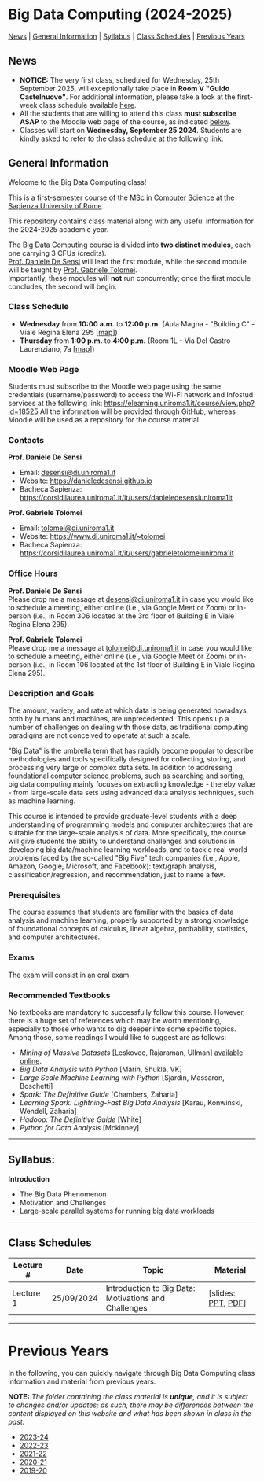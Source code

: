 # Big Data Computing (2024-2025)

[News](#News) | [General Information](#General-Information) | [Syllabus](#Syllabus) | [Class Schedules](#Class-Schedules) | [Previous Years](#Previous-Years)

## News
<!--
- **September 2024 Exam Session**<br/>
Registrations for the September 2024 exam session are open on Infostud (id **936604**). The exam will take place on **Wednesday, September 11**.
- **June and July 2024 Exam Sessions**<br/>
Registrations for the June and July 2024 exam sessions are open on Infostud. There are **four** distinct dates you can pick from:
    - June 5 (id **931880**)
    - June 26 (id **931881**)
    - July 10 (id **931882**)
    - July 17 (id **931883**)
- **April Exam Session (_Extraordinary_)**<br/>
Registrations for the April 2024 extraordinary exam sessions are open on Infostud. At the moment, there is **one single** date you can pick from:
    - April 10 (id **923701**)<br>
Please refer to the guidelines illustrated in the [course catalog website](https://corsidilaurea.uniroma1.it/en/corso/2023/29932/programmazione) to submit your participation request on time. Further details on how to attend this session will be provided in the upcoming weeks. 
- **February 14, 2024 Exam Session**: The seminar session is scheduled for **Wednesday, February 14, 2024**, and will be held in Room S1 (Floor -1) in Building E, Viale Regina Elena 295, starting at **9:00 a.m.** For those unable to attend in person, remote participation is available via the following Zoom link: https://uniroma1.zoom.us/my/desensi
- **February 7, 2024 Exam Session**: The seminar session is scheduled for **Wednesday, February 7, 2024**, and will be held in Room T1 in Building E, Viale Regina Elena 295, starting at **9:00 a.m.** For those unable to attend in person, remote participation is available via the following Zoom link: https://uniroma1.zoom.us/my/desensi
- **January 31, 2024 Exam Session**: The seminar session is scheduled for **Wednesday, January 31, 2024**, and will be held in Room T1 in Building E, Viale Regina Elena 295, starting at **11:00 a.m.** For those unable to attend in person, remote participation is available via the following Zoom link: https://uniroma1.zoom.us/my/desensi
- **January 22, 2024 Exam Session**: The seminar session is scheduled for **Monday, January 22, 2024**, and will be held in "Sala riunioni" (Room 305, 3rd Floor) in Building E, Viale Regina Elena 295, starting at **9:30 a.m.** For those unable to attend in person, remote participation is available via the following Zoom link: https://uniroma1.zoom.us/my/desensi
- **January and February 2024 Exam Sessions**<br/>
Registrations for the January and February 2024 exam sessions are open on Infostud. There are **four** distinct dates you can pick from:
    - January 22 (id **914699**)
    - January 31 (id **914701**)
    - February 7 (id **914702**)
    - February 14 (id **914703**)
- **ANNOUNCEMENT:** There will be **no class on Wednesday, December 6**, due to the [IT Meeting event](https://itmeeting.wordpress.com/), which you are all welcome to join.
-->
- **NOTICE:** The very first class, scheduled for Wednesday, 25th September 2025, will exceptionally take place in **Room V "Guido Castelnuovo"**. For additional information, please take a look at the first-week class schedule available [here](https://drive.google.com/file/d/1SYIh2SoqqPbAsrL2eYCUtJ4FNErIVaLo/view).
- All the students that are willing to attend this class **must subscribe ASAP** to the Moodle web page of the course, as indicated [below](#Moodle-Web-Page).
- Classes will start on **Wednesday, September 25 2024**. Students are kindly asked to refer to the class schedule at the following [link](https://drive.google.com/file/d/12k-mOBkSO0JbI7y025RkTGqjiN6MMLHq/view).


## General Information

Welcome to the Big Data Computing class!

This is a first-semester course of the [MSc in Computer Science at the Sapienza University of Rome](https://www.studiareinformatica.uniroma1.it/master-course-computer-science).

This repository contains class material along with any useful information for the 2024-2025 academic year.

The Big Data Computing course is divided into **two distinct modules**, each one carrying 3 CFUs (credits).<br/>
[Prof. Daniele De Sensi](https://corsidilaurea.uniroma1.it/it/users/danieledesensiuniroma1it) will lead the first module, while the second module will be taught by [Prof. Gabriele Tolomei](https://corsidilaurea.uniroma1.it/it/users/gabrieletolomeiuniroma1it).<br/>
Importantly, these modules will **not** run concurrently; once the first module concludes, the second will begin.

### Class Schedule
- **Wednesday** from **10:00 a.m.** to **12:00 p.m.** (Aula Magna - "Building C" - Viale Regina Elena 295 [[map](https://maps.app.goo.gl/ATTqBchq8B5cfKNp8)])
- **Thursday** from **1:00 p.m.** to **4:00 p.m.** (Room 1L - Via Del Castro Laurenziano, 7a [[map](https://maps.app.goo.gl/i8KBFnCxPJrnbWhq8)])

### Moodle Web Page
Students must subscribe to the Moodle web page using the same credentials (username/password) to access the Wi-Fi network and Infostud services at the following link: https://elearning.uniroma1.it/course/view.php?id=18525
All the information will be provided through GitHub, whereas Moodle will be used as a repository for the course material.

### Contacts
**Prof. Daniele De Sensi**
- Email: desensi@di.uniroma1.it
- Website: https://danieledesensi.github.io
- Bacheca Sapienza: https://corsidilaurea.uniroma1.it/it/users/danieledesensiuniroma1it

**Prof. Gabriele Tolomei**
- Email: tolomei@di.uniroma1.it
- Website: https://www.di.uniroma1.it/~tolomei
- Bacheca Sapienza: https://corsidilaurea.uniroma1.it/it/users/gabrieletolomeiuniroma1it

### Office Hours
**Prof. Daniele De Sensi**<br>
Please drop me a message at <a href="mailto:desensi@di.uniroma1.it">desensi@di.uniroma1.it</a> in case you would like to schedule a meeting, either online (i.e., via Google Meet or Zoom) or in-person (i.e., in Room 306 located at the 3rd floor of Building E in Viale Regina Elena 295).

**Prof. Gabriele Tolomei**<br>
Please drop me a message at <a href="mailto:tolomei@di.uniroma1.it">tolomei@di.uniroma1.it</a> in case you would like to schedule a meeting, either online (i.e., via Google Meet or Zoom) or in-person (i.e., in Room 106 located at the 1st floor of Building E in Viale Regina Elena 295).

### Description and Goals
The amount, variety, and rate at which data is being generated nowadays, both by humans and machines, are unprecedented. This opens up a number of challenges on dealing with those data, as traditional computing paradigms are not conceived to operate at such a scale.

"Big Data" is the umbrella term that has rapidly become popular to describe methodologies and tools specifically designed for collecting, storing, and processing very large or complex data sets. In addition to addressing foundational computer science problems, such as searching and sorting, big data computing mainly focuses on extracting knowledge - thereby value - from large-scale data sets using advanced data analysis techniques, such as machine learning.

This course is intended to provide graduate-level students with a deep understanding of programming models and computer architectures that are suitable for the large-scale analysis of data. More specifically, the course will give students the ability to understand challenges and solutions in developing big data/machine learning workloads, and to tackle real-world problems faced by the so-called "Big Five" tech companies (i.e., Apple, Amazon, Google, Microsoft, and Facebook): text/graph analysis, classification/regression, and recommendation, just to name a few.

### Prerequisites
The course assumes that students are familiar with the basics of data analysis and machine learning, properly supported by a strong knowledge of foundational concepts of calculus, linear algebra, probability, statistics, and computer architectures. 

### Exams

The exam will consist in an oral exam.
<!-- UNCOMMENT BELOW IF THE EXAM STAYS THE SAME
The exam will consist of a **seminar on a research paper** chosen from a curated list of distinguished conferences and journals that align with the topics covered in the course.<br/>
Since selecting a paper that simultaneously covers both units can be challenging, you can choose a research work that prevalently concerns one of the two units. For example, you can select work on big data architectures (first unit) or high-dimensional data representation learning (second unit).<br/>
Each seminar can be done **individually** or in a **group of at most two students**.<br/>
A document containing the main guidelines for the final exam is available [here](./extra/Final_Exam_Guidelines.pdf).
-->

### Recommended Textbooks
No textbooks are mandatory to successfully follow this course. However, there is a huge set of references which may be worth mentioning, especially to those who wants to dig deeper into some specific topics. Among those, some readings I would like to suggest are as follows:
- _Mining of Massive Datasets_ [Leskovec, Rajaraman, Ullman] [available online](http://infolab.stanford.edu/~ullman/mmds/book.pdf).
- _Big Data Analysis with Python_ [Marin, Shukla, VK]
- _Large Scale Machine Learning with Python_ [Sjardin, Massaron, Boschetti]
- _Spark: The Definitive Guide_ [Chambers, Zaharia]
- _Learning Spark: Lightning-Fast Big Data Analysis_ [Karau, Konwinski, Wendell, Zaharia]
- _Hadoop: The Definitive Guide_ [White]
- _Python for Data Analysis_ [Mckinney]
 
<hr>

## Syllabus:

**Introduction**
- The Big Data Phenomenon
- Motivation and Challenges
- Large-scale parallel systems for running big data workloads

<!--

**Unsupervised Learning: Clustering**
- Algorithms: K-means

**Dimensionality Reduction**
- Algorithms: Principal Component Analysis (PCA)

**Recommender Systems**
- Algorithms: k-NN, Matrix Factorization (MF)

**Graph Analysis**
- Algorithms: PageRank

**Anything Else?**
- ...
-->
<hr>

## Class Schedules

| Lecture \#  | Date       | Topic                                         | Material        | 
|-------------|------------|-----------------------------------------------|-----------------|
| Lecture 1   | 25/09/2024 | Introduction to Big Data: Motivations and Challenges | [slides: <a href="https://elearning.uniroma1.it/mod/resource/view.php?id=661553" target="_blank">PPT</a>, <a href="https://elearning.uniroma1.it/mod/resource/view.php?id=661554" target="_blank">PDF</a>] |
<!--
| Lecture 1   | 11/21/2023 | Introduction to Big Data: Motivations and Challenges | [slides: <a href="./slides/Introduction.pdf" target="_blank">PDF</a>] |
| Lecture 2   | 11/22/2023 | The Curse of Dimensionality | [slides: <a href="./slides/The_Curse_of_Dimensionality.pdf" target="_blank">PDF</a>, notebook: <a href="./notebooks/The_Curse_of_Dimensionality.ipynb" target="_blank">ipynb</a>] |
| Lecture 3 | 11/28/2023 | Clustering: A General Framework | [slides: <a href="./slides/Clustering.pdf" target="_blank">PDF</a>] |
| Lecture 4 | 11/29/2023 | Clustering: K-means | [slides: <a href="./slides/K-means.pdf" target="_blank">PDF</a>] |
| Lecture 5 | 12/05/2023 | Dimensionality Reduction: Principal Component Analysis (Part I) | [slides: <a href="./slides/Dimensionality_Reduction_(Principal_Component_Analysis_Part_I).pdf" target="_blank">PDF</a>, notes: <a href="./extra/Notes_on_Principal_Component_Analysis.pdf" target="_blank">PDF</a>] |
| Lecture 6 | 12/12/2023 | Dimensionality Reduction: Principal Component Analysis (Part II) | [slides: <a href="./slides/Dimensionality_Reduction_(Principal_Component_Analysis_Part_II).pdf" target="_blank">PDF</a>] |
| Lecture 7  | 12/13/2023 | Recommender Systems (Content-based) [Part I & II] | [slides: <a href="./slides/Recommender_Systems_(Part_I).pdf" target="_blank">PDF(I)</a>, <a href="./slides/Recommender_Systems_(Part_II).pdf" target="_blank">PDF(II)</a>]|
| Lecture 8  | 12/19/2023 | Recommender Systems (Collaborative Filtering) [Part III] | [slides: <a href="./slides/Recommender_Systems_(Part_III).pdf" target="_blank">PDF(III)</a>]|
| Lecture 9  | 12/20/2023 | PageRank | [slides: <a href="./slides/PageRank.pdf" target="_blank">PDF</a>, notes: <a href="./extra/Notes_on_PageRank.pdf" target="_blank">PDF</a>]|
| Lecture 20  | 05/16/2023 | Recommender Systems (Part II) | [slides: <a href="./slides/20_Recommender_Systems_(Part_II).pdf" target="_blank">PDF</a>]|
| Lecture 21  | 05/22/2023 | Recommender Systems (Part III) | [slides: <a href="./slides/21_Recommender_Systems_(Part_III).pdf" target="_blank">PDF</a>], notebook: <a href="./notebooks/MF_Recommender_Systems.ipynb" target="_blank">ipynb</a>]|
| Lecture 22  | 05/23/2023 | Graph Link Analysis | [slides: <a href="./slides/22_Graph_Link_Analysis.pdf" target="_blank">PDF</a>]|
| ----------  | 05/25/2022 | The Last Take Home Message | [slides: <a href="./slides/The_Last_Take_Home_Message.pdf" target="_blank">PDF</a>]|
-->
<hr>

# Previous Years
In the following, you can quickly navigate through Big Data Computing class information and material from previous years.

**NOTE:** _The folder containing the class material is **unique**, and it is subject to changes and/or updates; as such, there may be differences between the content displayed on this website and what has been shown in class in the past._

-   [2023-24](./oldest/2023-24.md)
-   [2022-23](./oldest/2022-23.md)
-   [2021-22](./oldest/2021-22.md)
-   [2020-21](./oldest/2020-21.md)
-   [2019-20](./oldest/2019-20.md)
